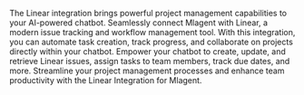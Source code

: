 The Linear integration brings powerful project management capabilities to your AI-powered chatbot. Seamlessly connect Mlagent with Linear, a modern issue tracking and workflow management tool. With this integration, you can automate task creation, track progress, and collaborate on projects directly within your chatbot. Empower your chatbot to create, update, and retrieve Linear issues, assign tasks to team members, track due dates, and more. Streamline your project management processes and enhance team productivity with the Linear Integration for Mlagent.
